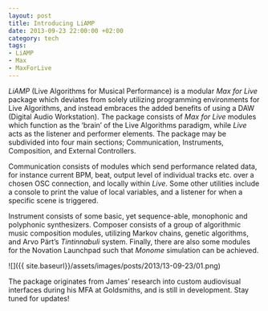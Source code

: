 ```yaml
---
layout: post
title: Introducing LiAMP
date: 2013-09-23 22:00:00 +02:00
category: tech
tags:
- LiAMP
- Max
- MaxForLive
---
```

*LiAMP* (Live Algorithms for Musical Performance) is a modular *Max for Live* package which deviates from solely utilizing programming environments for Live Algorithms, and instead embraces the added benefits of using a DAW (Digital Audio Workstation). The package consists of *Max for Live* modules which function as the ‘brain’ of the Live Algorithms paradigm, while *Live* acts as the listener and performer elements. The package may be subdivided into four main sections; Communication, Instruments, Composition, and External Controllers.

Communication consists of modules which send performance related data, for instance current BPM, beat, output level of individual tracks etc. over a chosen OSC connection, and locally within *Live*. Some other utilities include a console to print the value of local variables, and a listener for when a specific scene is triggered.

Instrument consists of some basic, yet sequence-able, monophonic and polyphonic synthesizers. Composer consists of a group of algorithmic music composition modules, utilizing Markov chains, genetic algorithms, and Arvo Pärt’s *Tintinnabuli* system. Finally, there are also some modules for the Novation Launchpad such that *Monome* simulation can be achieved.

![]({{ site.baseurl}}/assets/images/posts/2013/13-09-23/01.png)

The package originates from James’ research into custom audiovisual interfaces during his MFA at Goldsmiths, and is still in development. Stay tuned for updates!
